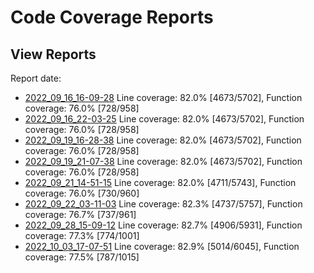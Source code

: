 # Code Coverage Reports


## View Reports

Report date:
 - [2022_09_16_16-09-28](https://htmlpreview.github.io/?https://github.com/GleasonK/stablehlo/blob/ccov/reports/ccov_2022_09_16_16-09-28/index.html) Line coverage: 82.0% [4673/5702], Function coverage: 76.0% [728/958]
 - [2022_09_16_22-03-25](https://htmlpreview.github.io/?https://github.com/GleasonK/stablehlo/blob/ccov/reports/ccov_2022_09_16_22-03-25/index.html) Line coverage: 82.0% [4673/5702], Function coverage: 76.0% [728/958]
 - [2022_09_19_16-28-38](https://htmlpreview.github.io/?https://github.com/GleasonK/stablehlo/blob/ccov/reports/ccov_2022_09_19_16-28-38/index.html) Line coverage: 82.0% [4673/5702], Function coverage: 76.0% [728/958]
 - [2022_09_19_21-07-38](https://htmlpreview.github.io/?https://github.com/GleasonK/stablehlo/blob/ccov/reports/ccov_2022_09_19_21-07-38/index.html) Line coverage: 82.0% [4673/5702], Function coverage: 76.0% [728/958]
 - [2022_09_21_14-51-15](https://htmlpreview.github.io/?https://github.com/GleasonK/stablehlo/blob/ccov/reports/ccov_2022_09_21_14-51-15/index.html) Line coverage: 82.0% [4711/5743], Function coverage: 76.0% [730/960]
 - [2022_09_22_03-11-03](https://htmlpreview.github.io/?https://github.com/GleasonK/stablehlo/blob/ccov/reports/ccov_2022_09_22_03-11-03/index.html) Line coverage: 82.3% [4737/5757], Function coverage: 76.7% [737/961]
 - [2022_09_28_15-09-12](https://htmlpreview.github.io/?https://github.com/GleasonK/stablehlo/blob/ccov/reports/ccov_2022_09_28_15-09-12/index.html) Line coverage: 82.7% [4906/5931], Function coverage: 77.3% [774/1001]
 - [2022_10_03_17-07-51](https://htmlpreview.github.io/?https://github.com/GleasonK/stablehlo/blob/ccov/reports/ccov_2022_10_03_17-07-51/index.html) Line coverage: 82.9% [5014/6045], Function coverage: 77.5% [787/1015]
